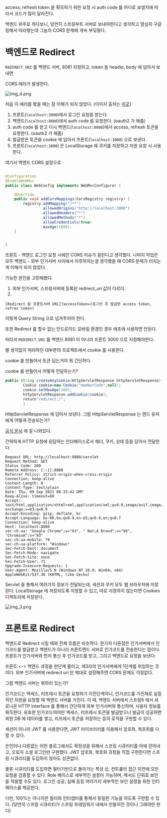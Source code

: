 access, refresh token 을 획득하기 위한 요청 시 auth code 를 어디로 보낼지에 따라서 코드가 많이 달라진다.

백엔드 위주로 하다보니, 당연히 스프링부트 서버로 보내야한다고 생각하고 열심히 구글링해서 따라했는데 그놈의 CORS 문제에 게속 부딪혔다.

# 백엔드로 Redirect

`REDIRECT_URI` 를 백엔드 서버, 8081 지정하고, token 을 header, body 에 담아서 보내면

CORS 에러가 발생한다.

![img_4.png](img_4.png)

처음 이 에러를 봤을 때는 잘 이해가 되지 않았다. (이미지 출처는 [이곳](https://ttl-blog.tistory.com/1434#%E2%9C%A8%20KakaoToken-1))

1. 프론트(`localhost:3000`)에서 로그인 요청을 받는다.
2. 백엔드(`localhost:8080`)에서 auth code 를 요청한다. (oauth2 가 해줌)
3. auth code 를 받고 다시 백엔드(`localhost:8080`)에서 access, refresh 토큰을 요청한다. (oauth2 가 해줌)
4. 발급받은 토큰을 cookie 에 담아서 프론트(`localhost:3000`) 으로 보낸다.
5. 프론트(`localhost:3000`) 은 LocalStorage 에 쿠키를 저장하고 자원 요청 시 사용한다.

여기서 백엔드 CORS 설정으로

```java

@Configuration
@EnableWebMvc
public class WebConfig implements WebMvcConfigurer {

	@Override
	public void addCorsMappings(CorsRegistry registry) {
		registry.addMapping("/**")
				.allowedOrigins("http://localhost:3000")
				.allowedHeaders("*")
				.allowedMethods("*")
				.allowCredentials(true)
				.maxAge(1800);
	}


}

```

프론트 - 백엔드 로그인 요청 시에만 CORS 이슈가 걸린다고 생각했다. 나머지 작업은 모두 백엔드 - 외부 인가서버 사이에서 이루어지는걸 생각했을 때 CORS 문제가 터지는게 이해가 되지 않았다.

가능한 원인을 고민해봤다. 

1. 외부 인가서버, 스프링서버에 등록된 redirect_uri 값이 다르다.
2. 





`[Redirect 할 프론트서버 URL]?accessToken=(로그인 후 발급한 access token, refres token)`

이렇게 Query String 으로 넘겨주어야 한다.

또한 Redirect 를 할수 없는 안드로이드 모바일 환경인 경우 애초에 사용하면 안된다.

따라서 `REDIRECT_URI` 를 백엔드 8081 이 아니라 프론트 3000 으로 지정해야한다.

별 생각없이 따라하던 대부분의 프로젝트에서 cookie 를 사용한다.

cookie 를 만들어서 토큰 담는거야 뭐 간단하다.

cookie 를 만들어서 어떻게 전달하는가?

```java
public String createAnyCookie(HttpServletResponse httpServletResponse){
		Cookie cookie=new Cookie("memberCode",null);
		cookie.setMaxAge(180);
		httpServletResponse.addCookie(cookie);
		return"redirect:/";
		}
```

HttpServletResponse 에 담아서 보낸다. 그럼 HttpServletResponse 는 엔드 유저에게 어떻게 전송되는가?

[공식 문서](https://docs.oracle.com/javaee/6/api/javax/servlet/http/HttpServletResponse.html#:~:text=Extends%20the%20ServletResponse,doGet%2C%20doPost%2C%20etc)
에 잘 나와있다.

간략하게 HTTP 요청에 응답하는 인터페이스로서 헤더, 쿠키, 상태 등을 담아서 전달한다.

```shell
Request URL: http://localhost:8080/servlet
Request Method: GET
Status Code: 200 
Remote Address: [::1]:8080
Referrer Policy: strict-origin-when-cross-origin
Connection: keep-alive
Content-Length: 0
Content-Type: text/plain
Date: Thu, 09 Sep 2021 08:33:42 GMT
Keep-Alive: timeout=60
Accept: text/html,application/xhtml+xml,application/xml;q=0.9,image/avif,image/webp,image/apng,*/*;q=0.8,application/signed-exchange;v=b3;q=0.9
Accept-Encoding: gzip, deflate, br
Accept-Language: ko-KR,ko;q=0.9,en-US;q=0.8,en;q=0.7
Connection: keep-alive
Host: localhost:8080
sec-ch-ua: "Google Chrome";v="93", " Not;A Brand";v="99", "Chromium";v="93"
sec-ch-ua-mobile: ?0
sec-ch-ua-platform: "Windows"
Sec-Fetch-Dest: document
Sec-Fetch-Mode: navigate
Sec-Fetch-Site: none
Sec-Fetch-User: ?1
Upgrade-Insecure-Requests: 1
User-Agent: Mozilla/5.0 (Windows NT 10.0; Win64; x64) AppleWebKit/537.36 (KHTML, like Gecko)
```

Servlet 을 통해서 여러가지 정보가 전달되는데, 세션과 쿠키 모두 웹 브라우저에 저장된다. LocalStorage 에 저장되도록 지정할 수 있고, 따로 지정하지 않는다면 Cookies 디렉토리에 저장된다.

![img_3.png](img_3.png)

# 프론트로 Redirect

백엔드로 Redirect 시킬 때와 전체 흐름은 비슷하다. 한가지 다른점은 인가서버에서 인가코드를 발급받고 백엔드가 아니라 프론트엔드 서버로 인가코드를 전송한다는 점이다.
프론트가 인가서버와 먼저 통신 후 인가코드를 받고, 그리고 백엔드로 요청을 보낸다.

프론트 <-> 백엔드 과정을 한단계 줄이고, 제3자의 인가서버에게 1단계를 위임하는 것이다. 외부 인가서버에 redirect uri 만 제대로 설정해주면 CORS 문제도 걱정없다.

그럼 백엔드 서버는 뭐하러 있는가?

인가코드는 엑세스, 리프레시 토큰을 요청하기 이전단계이니, 인가코드를 가진채로 실질적인 자원을 요청할 때 백엔드 서버를 거친다. 이 때, 백엔드 서버에서 스프링6 에서 새로나온 HTTP Interface 를 통해서
간단하게 외부 인가서버와 통신하며, 사용자 정보를 획득한다.
유효한 인가코드여야만 엑세스, 리프레시 토큰을 발급받으니 발급이 성공하면 회원 DB 에 데이터를 쌓고, 리프레시 토큰을 저장하는 등의 로직을 구현할 수 있다.

세션이 아니라 JWT 를 사용한다면, JWT 라이브러리를 이용해서 암호화, 복호화를 다 할 수 있다.

은인이나 다른없는 어떤 블로그에서도 확장성을 위해서 스프링 시큐리티를 아예 걷어내고, 오로지 소셜 로그인만 구현했다. JWT 암호화, 복호화 과정을 직접 구현한다면 스프링 시큐리티를 도입하지 않아도 상관없다.

물론 시큐리티를 도입하면 필터기반으로 돌아가는 특성 상, 컨트롤러 접근 이전에 모든 요청을 검증할 수 있다. Role 베이스로 세부적인 설정이 가능하며, 메서드 단위로 보안을 적용할 수도 있다.
로그인 성공, 실패 등등 여러가지 세부적인 보안 설정을 위한 인터페이스를 제공한다.

다만, 100%는 아니지만 필터와 인터셉터를 통해서 동일한 기능을 하도록 구현할 수 있다. (당연히 스프링 시큐리티가 스프링 프레임워크 내에서 만들어진 것이니 그래야만 한다)




